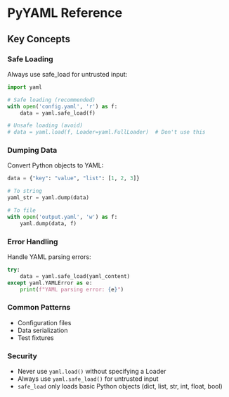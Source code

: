 # PyYAML Reference

## Key Concepts

### Safe Loading
Always use safe_load for untrusted input:

```python
import yaml

# Safe loading (recommended)
with open('config.yaml', 'r') as f:
    data = yaml.safe_load(f)

# Unsafe loading (avoid)
# data = yaml.load(f, Loader=yaml.FullLoader)  # Don't use this
```

### Dumping Data
Convert Python objects to YAML:

```python
data = {"key": "value", "list": [1, 2, 3]}

# To string
yaml_str = yaml.dump(data)

# To file
with open('output.yaml', 'w') as f:
    yaml.dump(data, f)
```

### Error Handling
Handle YAML parsing errors:

```python
try:
    data = yaml.safe_load(yaml_content)
except yaml.YAMLError as e:
    print(f"YAML parsing error: {e}")
```

### Common Patterns
- Configuration files
- Data serialization
- Test fixtures

### Security
- Never use `yaml.load()` without specifying a Loader
- Always use `yaml.safe_load()` for untrusted input
- `safe_load` only loads basic Python objects (dict, list, str, int, float, bool)
